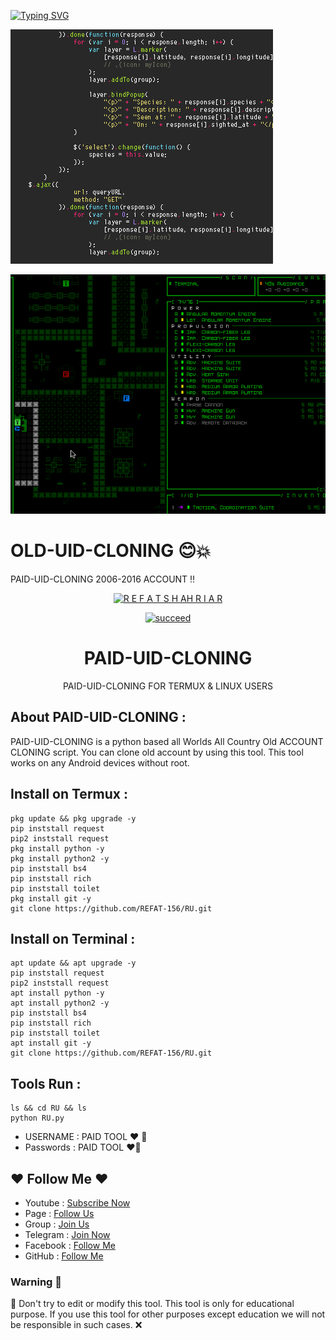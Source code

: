 [![Typing SVG](https://readme-typing-svg.herokuapp.com?font=Neuton&size=22&color=30FF40&background=000000&center=true&vCenter=true&width=400&height=60&lines=ASSALAMUALAIKUM+SIR+😑;I'M+REFAT+HERE++😘;PLEASE+FOLLOW+MY+GITHUB+ACCOUNT+🌹;TODAY+I+WILL+TELL+YOU+🤤;JUST+NOW+CLONE+OLD+ID+FREE;FF+PUBG+ADD+TOLLS+FREE;SO+LET'S+ENJOY+EVERYBODY'S+💁‍♀️+💁‍♂️)](https://git.io/typing-svg)

<img src="https://github.com/MRVIVEK-CODER/Decompiler/blob/main/106824690-8dd73a00-66ad-11eb-89e2-53e13ac6f594.gif" alt="" border="0" />

![Alt text](https://github.com/MRVIVEK-CODER/MRVIVEK-CODER/raw/main/md7Oqrf.gif)

# OLD-UID-CLONING 😊💥
PAID-UID-CLONING 2006-2016 ACCOUNT ‼️
<p align="center">
<a href="https://github.com/REFAT-156"><img title="R E F A T S H AH R I A R " src="https://github-readme-stats.vercel.app/api?username=REFAT-156&show_icons=true&include_all_commits=true&theme=chartreuse-refat&cache_seconds=3200"></a>
</p>


<p align="center">
<a href="#"><img title="succeed" src="https://img.shields.io/badge/cloning-succeed-green?colorB=%23017e40&style=for-the-badge"></a>
</p>

<h1 align="center"> PAID-UID-CLONING </h1>
<p align="center">      PAID-UID-CLONING FOR TERMUX & LINUX USERS</p>

## About  PAID-UID-CLONING  :

 PAID-UID-CLONING  is a python based all Worlds All Country Old ACCOUNT CLONING script. You can clone old account by using this tool. This tool works on any Android devices without root.

## Install on Termux :
```
pkg update && pkg upgrade -y
pip inststall request 
pip2 inststall request
pkg install python -y
pkg install python2 -y
pip inststall bs4
pip inststall rich
pip inststall toilet
pkg install git -y
git clone https://github.com/REFAT-156/RU.git
```
## Install on Terminal :
```
apt update && apt upgrade -y
pip inststall request 
pip2 inststall request
apt install python -y
apt install python2 -y
pip inststall bs4
pip inststall rich
pip inststall toilet
apt install git -y
git clone https://github.com/REFAT-156/RU.git

```

## Tools Run :
```
ls && cd RU && ls
python RU.py
```

*   USERNAME : PAID TOOL  ❤️ 👊
*   Passwords :  PAID TOOL ❤️👊


## ❤ Follow Me ❤

* Youtube : [Subscribe Now](https://youtube.com/channel/UC82aIUkhQPyBPosTRV-pyVA)
* Page : [Follow Us](https://www.facebook.com/profile.php?id=CIVITKHABA)
* Group : [Join Us](https://facebook.com/groups/5108476959280518/)
* Telegram : [Join Now](https://t.me/refat156)
* Facebook  : [Follow Me](https://www.facebook.com/FHRBRO)
* GitHub : [Follow Me](https://github.com/REFAT-156)

### Warning 🚫

🚫 Don't try to edit or modify this tool. This tool is only for educational purpose. If you use this tool for other purposes except education we will not be responsible in such cases. ❌
